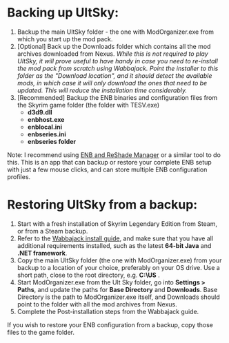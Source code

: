 # Backing up UltSky: 
1)  Backup the main UltSky folder - the one with ModOrganizer.exe from which you start up the mod pack.
2)  [Optional]  Back up the Downloads folder which contains all the mod archives downloaded from Nexus.  _While this is not required to play UltSky, it will prove useful to have handy in case you need to re-install the mod pack from scratch using Wabbajack.  Point the installer to this folder as the "Download location", and it should detect the available mods, in which case it will only download the ones that need to be updated.  This will reduce the installation time considerably._
3)  [Recommended]  Backup the ENB binaries and configuration files from the Skyrim game folder (the folder with TESV.exe)
     *  **d3d9.dll** 
     *  **enbhost.exe** 
     *  **enblocal.ini**
     *  **enbseries.ini**
     *  **enbseries folder**
     
Note: I recommend using [ENB and ReShade Manager](https://www.nexusmods.com/skyrimspecialedition/mods/4143/?tab=description) or a similar tool to do this.  This is an app that can backup or restore your complete ENB setup with just a few mouse clicks, and can store multiple ENB configuration profiles.

# Restoring UltSky from a backup:
1)  Start with a fresh installation of Skyrim Legendary Edition from Steam, or from a Steam backup.
2)  Refer to the [Wabbajack install guide](https://docs.google.com/document/d/1JxbNnYpLp2seYQxfFfyUKWkXoVDpjGgUdk_HjA8-kDE/edit), and make sure that you have all additional requirements installed, such as the latest **64-bit Java** and **.NET framework**.
3)  Copy the main UltSky folder (the one with ModOrganizer.exe) from your backup to a location of  your choice, preferably on your OS drive.   Use a short path, close to the root directory, e.g. **C:\US** .
4)  Start ModOrganizer.exe from the Ult Sky folder, go into **Settings > Paths**, and update the paths for **Base Directory** and **Downloads**.  Base Directory is the path to ModOrganizer.exe itself, and Downloads should point to the folder with all the mod archives from Nexus.
5)  Complete the Post-installation steps from the Wabbajack guide.

If you wish to restore your ENB configuration from a backup, copy those files to the game folder.

